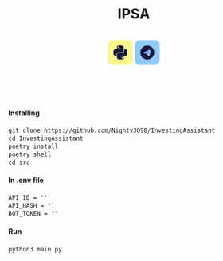 <div align="center">
    <h1>IPSA</h1>
    <br>
    <img src="https://github.com/Nighty3098/DevIcons/blob/main/badges/badges_python.png?raw=true" width="50" height="50" />
    <img src="https://github.com/Nighty3098/DevIcons/blob/main/badges/badges_telegram.png?raw=true" width="50" height="50" />
</div>

<br><br><br>

#### Installing
```
git clone https://github.com/Nighty3098/InvestingAssistant
cd InvestingAssistant
poetry install
poetry shell
cd src
```
#### In .env file
```
API_ID = ''
API_HASH = ''
BOT_TOKEN = ""
```
#### Run
```
python3 main.py
```


